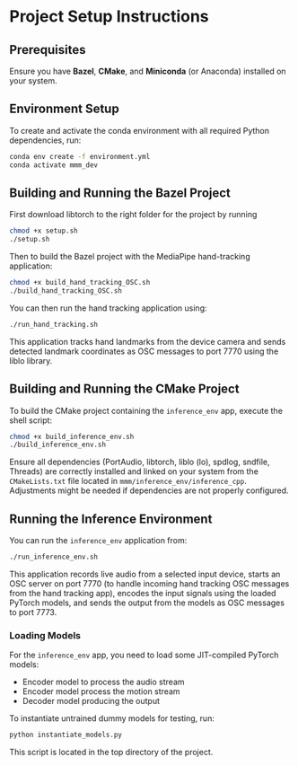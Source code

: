 
# Project Setup Instructions

## Prerequisites
Ensure you have **Bazel**, **CMake**, and **Miniconda** (or Anaconda) installed on your system.

## Environment Setup
To create and activate the conda environment with all required Python dependencies, run:

```bash
conda env create -f environment.yml
conda activate mmm_dev
```

## Building and Running the Bazel Project

First download libtorch to the right folder for the project by running

```bash
chmod +x setup.sh
./setup.sh
```

Then to build the Bazel project with the MediaPipe hand-tracking application:

```bash
chmod +x build_hand_tracking_OSC.sh
./build_hand_tracking_OSC.sh
```

You can then run the hand tracking application using:

```bash
./run_hand_tracking.sh
```

This application tracks hand landmarks from the device camera and sends detected landmark coordinates as OSC messages to port 7770 using the liblo library.

## Building and Running the CMake Project
To build the CMake project containing the `inference_env` app, execute the shell script:

```bash
chmod +x build_inference_env.sh
./build_inference_env.sh
```

Ensure all dependencies (PortAudio, libtorch, liblo (lo), spdlog, sndfile, Threads) are correctly installed and linked on your system from the `CMakeLists.txt` file located in `mmm/inference_env/inference_cpp`. Adjustments might be needed if dependencies are not properly configured.

## Running the Inference Environment
You can run the `inference_env` application from:

```bash
./run_inference_env.sh
```

This application records live audio from a selected input device, starts an OSC server on port 7770 (to handle incoming hand tracking OSC messages from the hand tracking app), encodes the input signals using the loaded PyTorch models, and sends the output from the models as OSC messages to port 7773.

### Loading Models
For the `inference_env` app, you need to load some JIT-compiled PyTorch models:
- Encoder model to process the audio stream
- Encoder model process the motion stream
- Decoder model producing the output

To instantiate untrained dummy models for testing, run:

```bash
python instantiate_models.py
```

This script is located in the top directory of the project.



